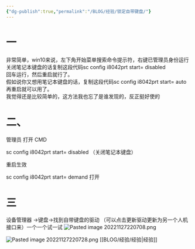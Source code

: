 ```yaml
---
{"dg-publish":true,"permalink":"/BLOG/经验/锁定自带键盘/"}
---
```



# 一
非常简单，win10来说，左下角开始菜单搜索命令提示符，右键已管理员身份运行  
关闭笔记本键盘的话复制这段代码sc config i8042prt start= disabled  
回车运行，然后重启就行了。  
假如说你又想用笔记本键盘的话，复制这段代码sc config i8042prt start= auto  
再重启就可以用了。  
我觉得还是比较简单的，这方法我也忘了是谁发现的，反正挺好使的


 # 二、
管理员 打开 CMD  
  
sc config i8042prt start= disabled （关闭笔记本键盘）  
  
重启生效  
  
sc config i8042prt start= demand 打开


 # 三
 设备管理器  ->键盘->找到自带键盘的驱动  （可以点击更新驱动更新为另一个人机接口来）一个一个试一试
 ![Pasted image 20221127220708.png](/img/user/%E6%96%87%E4%BB%B6/Pasted%20image%2020221127220708.png)

![Pasted image 20221127220728.png](/img/user/%E6%96%87%E4%BB%B6/Pasted%20image%2020221127220728.png)
[[BLOG/经验/经验\|经验]]